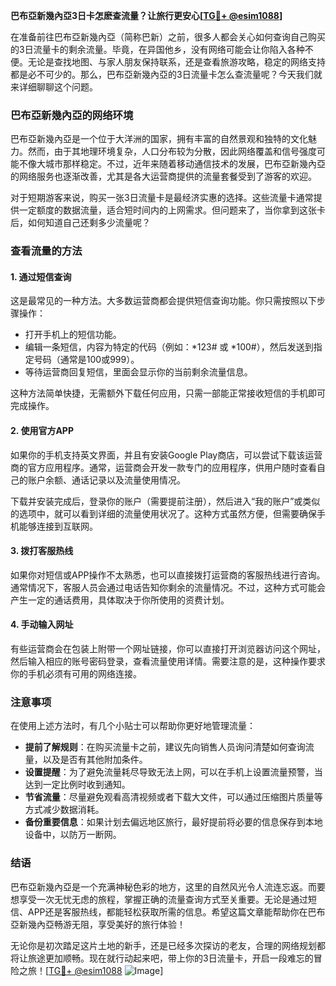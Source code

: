 **巴布亞新幾內亞3日卡怎麽查流量？让旅行更安心[[TG💪+ @esim1088](https://t.me/s/esim1088)]**

在准备前往巴布亞新幾內亞（简称巴新）之前，很多人都会关心如何查询自己购买的3日流量卡的剩余流量。毕竟，在异国他乡，没有网络可能会让你陷入各种不便。无论是查找地图、与家人朋友保持联系，还是查看旅游攻略，稳定的网络支持都是必不可少的。那么，巴布亞新幾內亞的3日流量卡怎么查流量呢？今天我们就来详细聊聊这个问题。

### 巴布亞新幾內亞的网络环境

巴布亞新幾內亞是一个位于大洋洲的国家，拥有丰富的自然景观和独特的文化魅力。然而，由于其地理环境复杂，人口分布较为分散，因此网络覆盖和信号强度可能不像大城市那样稳定。不过，近年来随着移动通信技术的发展，巴布亞新幾內亞的网络服务也逐渐改善，尤其是各大运营商提供的流量套餐受到了游客的欢迎。

对于短期游客来说，购买一张3日流量卡是最经济实惠的选择。这些流量卡通常提供一定额度的数据流量，适合短时间内的上网需求。但问题来了，当你拿到这张卡后，如何知道自己还剩多少流量呢？

### 查看流量的方法

#### 1. **通过短信查询**
这是最常见的一种方法。大多数运营商都会提供短信查询功能。你只需按照以下步骤操作：

- 打开手机上的短信功能。
- 编辑一条短信，内容为特定的代码（例如：*123# 或 *100#），然后发送到指定号码（通常是100或999）。
- 等待运营商回复短信，里面会显示你的当前剩余流量信息。

这种方法简单快捷，无需额外下载任何应用，只需一部能正常接收短信的手机即可完成操作。

#### 2. **使用官方APP**
如果你的手机支持英文界面，并且有安装Google Play商店，可以尝试下载该运营商的官方应用程序。通常，运营商会开发一款专门的应用程序，供用户随时查看自己的账户余额、通话记录以及流量使用情况。

下载并安装完成后，登录你的账户（需要提前注册），然后进入“我的账户”或类似的选项中，就可以看到详细的流量使用状况了。这种方式虽然方便，但需要确保手机能够连接到互联网。

#### 3. **拨打客服热线**
如果你对短信或APP操作不太熟悉，也可以直接拨打运营商的客服热线进行咨询。通常情况下，客服人员会通过电话告知你剩余的流量情况。不过，这种方式可能会产生一定的通话费用，具体取决于你所使用的资费计划。

#### 4. **手动输入网址**
有些运营商会在包装上附带一个网址链接，你可以直接打开浏览器访问这个网址，然后输入相应的账号密码登录，查看流量使用详情。需要注意的是，这种操作要求你的手机必须有可用的网络连接。

### 注意事项

在使用上述方法时，有几个小贴士可以帮助你更好地管理流量：

- **提前了解规则**：在购买流量卡之前，建议先向销售人员询问清楚如何查询流量，以及是否有其他附加条件。
- **设置提醒**：为了避免流量耗尽导致无法上网，可以在手机上设置流量预警，当达到一定比例时收到通知。
- **节省流量**：尽量避免观看高清视频或者下载大文件，可以通过压缩图片质量等方式减少数据消耗。
- **备份重要信息**：如果计划去偏远地区旅行，最好提前将必要的信息保存到本地设备中，以防万一断网。

### 结语

巴布亞新幾內亞是一个充满神秘色彩的地方，这里的自然风光令人流连忘返。而要想享受一次无忧无虑的旅程，掌握正确的流量查询方式至关重要。无论是通过短信、APP还是客服热线，都能轻松获取所需的信息。希望这篇文章能帮助你在巴布亞新幾內亞畅游无阻，享受美好的旅行体验！

无论你是初次踏足这片土地的新手，还是已经多次探访的老友，合理的网络规划都将让旅途更加顺畅。现在就行动起来吧，带上你的3日流量卡，开启一段难忘的冒险之旅！[[TG💪+ @esim1088](https://t.me/s/esim1088) ![Image](https://i.postimg.cc/4NQfJmqS/Snipaste-2025-05-13-00-14-12.png)]